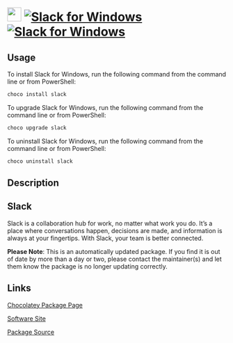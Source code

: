 ﻿# <img src="https://cdn.jsdelivr.net/gh/mkevenaar/chocolatey-packages@63378edac68e986a45f67eb8ac2eb845fc502321/icons/slack.png" width="32" height="32"/> [![Slack for Windows](https://img.shields.io/chocolatey/v/slack.svg?label=Slack+for+Windows)](https://community.chocolatey.org/packages/slack) [![Slack for Windows](https://img.shields.io/chocolatey/dt/slack.svg)](https://community.chocolatey.org/packages/slack)

## Usage

To install Slack for Windows, run the following command from the command line or from PowerShell:

```powershell
choco install slack
```

To upgrade Slack for Windows, run the following command from the command line or from PowerShell:

```powershell
choco upgrade slack
```

To uninstall Slack for Windows, run the following command from the command line or from PowerShell:

```powershell
choco uninstall slack
```

## Description

## Slack

Slack is a collaboration hub for work, no matter what work you do. It’s a place where conversations happen, decisions are made, and information is always at your fingertips. With Slack, your team is better connected.

**Please Note**: This is an automatically updated package. If you find it is
out of date by more than a day or two, please contact the maintainer(s) and
let them know the package is no longer updating correctly.


## Links

[Chocolatey Package Page](https://community.chocolatey.org/packages/slack)

[Software Site](https://slack.com)

[Package Source](https://github.com/mkevenaar/chocolatey-packages/tree/master/automatic/slack)

